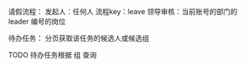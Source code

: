 请假流程：
    发起人：任何人
    流程key：leave
    领导审核：当前账号的部门的 leader 编号的岗位

待办任务：
    分页获取该任务的候选人或候选组





TODO 
待办任务根据 组 查询 
